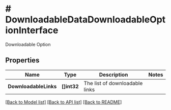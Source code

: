 # # DownloadableDataDownloadableOptionInterface
Downloadable Option

## Properties 


Name | Type | Description | Notes
------------ | ------------- | ------------- | -------------
**DownloadableLinks**| **[]int32** | The list of downloadable links  |


[[Back to Model list]](../../README.md#models) [[Back to API list]](../../README.md#endpoints) [[Back to README]](../../README.md)

